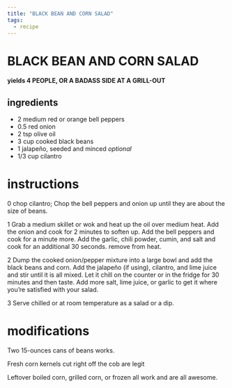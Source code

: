 ```yaml
---
title: "BLACK BEAN AND CORN SALAD"
tags:
  - recipe
---
```

# BLACK BEAN AND CORN SALAD

#### yields 4 PEOPLE, OR A BADASS SIDE AT A GRILL-OUT

## ingredients

* 2 medium red or orange bell peppers
* 0.5 red onion
* 2 tsp olive oil
* 3 cup cooked black beans
* 1 jalapeño, seeded and minced *optional*
* 1/3 cup cilantro

# instructions
0 chop cilantro; Chop the bell peppers and onion up until they are about the size of beans.

1 Grab a medium skillet or wok and heat up the oil over medium heat. 
Add the onion and cook for 2 minutes to soften up. 
Add the bell peppers and cook for a minute more. 
Add the garlic, chili powder, cumin, and salt and cook for an additional 30 seconds.
remove from heat.

2 Dump the cooked onion/pepper mixture into a large bowl and add the black beans and corn. 
Add the jalapeño (if using), cilantro, and lime juice and stir until it is all mixed. 
Let it chill on the counter or in the fridge for 30 minutes and then taste. 
Add more salt, lime juice, or garlic to get it where you’re satisfied with your salad.

3 Serve chilled or at room temperature as a salad or a dip.

# modifications

Two 15-ounces cans of beans works.

Fresh corn kernels cut right off the cob are legit

Leftover boiled corn, grilled corn, or frozen all work and are all awesome.


